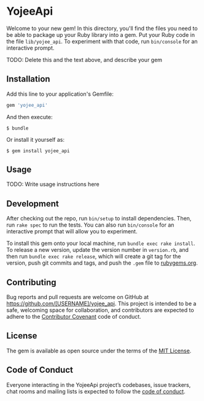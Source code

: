 # YojeeApi

Welcome to your new gem! In this directory, you'll find the files you need to be able to package up your Ruby library into a gem. Put your Ruby code in the file `lib/yojee_api`. To experiment with that code, run `bin/console` for an interactive prompt.

TODO: Delete this and the text above, and describe your gem

## Installation

Add this line to your application's Gemfile:

```ruby
gem 'yojee_api'
```

And then execute:

    $ bundle

Or install it yourself as:

    $ gem install yojee_api

## Usage

TODO: Write usage instructions here

## Development

After checking out the repo, run `bin/setup` to install dependencies. Then, run `rake spec` to run the tests. You can also run `bin/console` for an interactive prompt that will allow you to experiment.

To install this gem onto your local machine, run `bundle exec rake install`. To release a new version, update the version number in `version.rb`, and then run `bundle exec rake release`, which will create a git tag for the version, push git commits and tags, and push the `.gem` file to [rubygems.org](https://rubygems.org).

## Contributing

Bug reports and pull requests are welcome on GitHub at https://github.com/[USERNAME]/yojee_api. This project is intended to be a safe, welcoming space for collaboration, and contributors are expected to adhere to the [Contributor Covenant](http://contributor-covenant.org) code of conduct.

## License

The gem is available as open source under the terms of the [MIT License](http://opensource.org/licenses/MIT).

## Code of Conduct

Everyone interacting in the YojeeApi project’s codebases, issue trackers, chat rooms and mailing lists is expected to follow the [code of conduct](https://github.com/[USERNAME]/yojee_api/blob/master/CODE_OF_CONDUCT.md).
